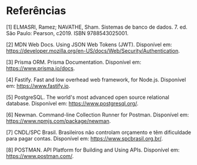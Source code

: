 # Referências

[1] ELMASRI, Ramez; NAVATHE, Sham. Sistemas de banco de dados. 7. ed. São Paulo: Pearson, c2019. ISBN 9788543025001.

[2] MDN Web Docs. Using JSON Web Tokens (JWT). Disponível em: https://developer.mozilla.org/en-US/docs/Web/Security/Authentication.

[3] Prisma ORM. Prisma Documentation. Disponível em: https://www.prisma.io/docs. 

[4] Fastify. Fast and low overhead web framework, for Node.js. Disponível em: https://www.fastify.io. 

[5] PostgreSQL. The world's most advanced open source relational database. Disponível em: https://www.postgresql.org/. 

[6] Newman. Command-line Collection Runner for Postman. Disponível em: https://www.npmjs.com/package/newman. 

[7] CNDL/SPC Brasil. Brasileiros não controlam orçamento e têm dificuldade para pagar contas. Disponível em: https://www.spcbrasil.org.br/. 

[8] POSTMAN. API Platform for Building and Using APIs. Disponível em: https://www.postman.com/.
